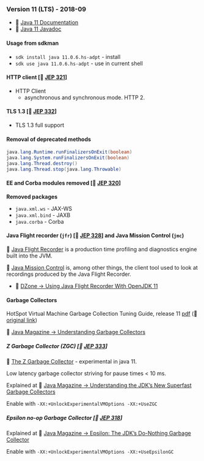 ### Version 11 (LTS) - 2018-09

* 🔗 [Java 11 Documentation](https://docs.oracle.com/javase/11/)
* 🔗 [Java 11 Javadoc](https://docs.oracle.com/en/java/javase/11/docs/api/index.html)

#### Usage from sdkman

* `sdk install java 11.0.6.hs-adpt` - install
* `sdk use java 11.0.6.hs-adpt` - use in current shell

#### HTTP client [🔗 [JEP 321](https://openjdk.java.net/jeps/321)]

* HTTP Client
  * asynchronous and synchronous mode. HTTP 2.

#### TLS 1.3 [🔗 [JEP 332](https://openjdk.java.net/jeps/332)]

* TLS 1.3 full support

#### Removal of deprecated methods

```java
java.lang.Runtime.runFinalizersOnExit(boolean)
java.lang.System.runFinalizersOnExit(boolean)
java.lang.Thread.destroy()
java.lang.Thread.stop(java.lang.Throwable)
```

#### EE and Corba modules removed [🔗 [JEP 320](http://openjdk.java.net/jeps/320)]

**Removed packages**

* `java.xml.ws` - JAX-WS
* `java.xml.bind` - JAXB
* `java.corba` - Corba

#### Java Flight recorder (`jfr`) [🔗 [JEP 328](https://openjdk.java.net/jeps/328)] and Java Mission Control (`jmc`)

🔗 [Java Flight Recorder](https://wiki.openjdk.java.net/display/jmc/Overview) is a production time profiling and diagnostics engine built into the JVM.

🔗 [Java Mission Control]((https://wiki.openjdk.java.net/display/jmc/Main)) is, among other things, the client tool used to look at recordings produced by the Java Flight Recorder.

* 🔗 [DZone -> Using Java Flight Recorder With OpenJDK 11](https://dzone.com/articles/using-java-flight-recorder-with-openjdk-11-2)

#### Garbage Collectors

HotSpot Virtual Machine Garbage Collection Tuning Guide, release 11 [pdf](./docs/hotspot-virtual-machine-garbage-collection-tuning-guide-v11.pdf) (🔗 [original link](https://docs.oracle.com/en/java/javase/11/gctuning/))

🔗 [Java Magazine -> Understanding Garbage Collectors](https://blogs.oracle.com/javamagazine/understanding-garbage-collectors)

##### Z Garbage Collector (ZGC) [🔗 [JEP 333](http://openjdk.java.net/jeps/333)]

🔗 [The Z Garbage Collector](https://wiki.openjdk.java.net/display/zgc) - experimental in java 11.

Low latency garbage collector striving for pause times < 10 ms.

Explained at 🔗 [Java Magazine -> Understanding the JDK’s New Superfast Garbage Collectors](https://blogs.oracle.com/javamagazine/understanding-the-jdks-new-superfast-garbage-collectors)

Enable with `-XX:+UnlockExperimentalVMOptions -XX:+UseZGC`

##### Epsilon no-op Garbage Collector [🔗 [JEP 318](https://openjdk.java.net/jeps/318)]

Explained at 🔗 [Java Magazine -> Epsilon: The JDK’s Do-Nothing Garbage Collector](https://blogs.oracle.com/javamagazine/epsilon-the-jdks-do-nothing-garbage-collector)

Enable with `-XX:+UnlockExperimentalVMOptions -XX:+UseEpsilonGC`
